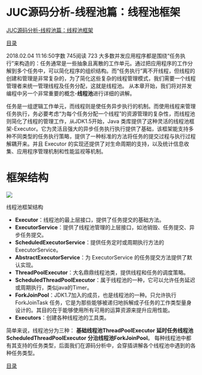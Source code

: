 # JUC源码分析-线程池篇：线程池框架

[JUC源码分析-线程池篇：线程池框架](https://www.jianshu.com/p/7a735d351391)

[目录](readme.md)

2018.02.04 11:16:50字数 745阅读 723
大多数并发应用程序都是围绕“任务执行”来构造的：任务通常是一些抽象且离散的工作单元。通过把应用程序的工作分解到多个任务中，可以简化程序的组织结构。而“任务执行”离不开线程，但线程的创建和管理是非常复杂的，为了简化这些复杂的线程管理模式，我们需要一个线程管理者来统一管理线程及任务分配，这就是线程池。 从本章开始，我们将对并发编程中另一个非常重要的概念-**线程池**进行详细的讲解。

任务是一组逻辑工作单元，而线程则是使任务异步执行的机制。而使用线程来管理任务执行，务必要考虑“为每个任务分配一个线程”的资源管理的复杂性，而线程池则简化了线程的管理工作，从JDK1.5开始，Java 类库提供了这种灵活的线程池框架-Executor。它为灵活且强大的异步任务执行执行提供了基础，该框架能支持多种不同类型的任务执行策略，提供了一种标准的方法将任务的提交过程与执行过程解耦开来。并且 Executor 的实现还提供了对生命周期的支持，以及统计信息收集、应用程序管理机制和性能监视等机制。

# 框架结构

![](https://upload-images.jianshu.io/upload_images/6050820-395755aab16a45e5.png)

线程池框架结构

* **Executor**：线程池的最上层接口，提供了任务提交的基础方法。
* **ExecutorService**：提供了线程池管理的上层接口，如池销毁、任务提交、异步任务提交。
* **ScheduledExecutorService**：提供任务定时或周期执行方法的 ExecutorService。
* **AbstractExecutorService**：为 ExecutorService 的任务提交方法提供了默认实现。
* **ThreadPoolExecutor**：大名鼎鼎线程池类，提供线程和任务的调度策略。
* **ScheduledThreadPoolExecutor**：属于线程池的一种，它可以允许任务延迟或周期执行，类似java的Timer。
* **ForkJoinPool**：JDK1.7加入的成员，也是线程池的一种。只允许执行 ForkJoinTask 任务，它是为那些能够被递归地拆解成子任务的工作类型量身设计的。其目的在于能够使用所有可用的运算资源来提升应用性能。
* **Executors**：创建各种线程池的工具类。

简单来说，线程池分为三种：
**基础线程池ThreadPoolExecutor**
**延时任务线程池 ScheduledThreadPoolExecutor** 
**分治线程池ForkJoinPool**。
每种线程池中都有其支持的任务类型，后面我们在源码分析中，会穿插讲解各个线程池中遇到的各种任务类型。


[目录](readme.md)
